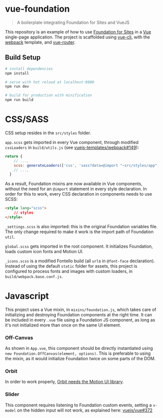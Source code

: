 # vue-foundation

> A boilerplate integrating Foundation for Sites and VueJS

This repository is an example of how to use [Foundation for Sites](https://github.com/zurb/foundation-sites) in a [Vue](https://github.com/vuejs/vue) single-page application. The project is scaffolded using [vue-cli](https://github.com/vuejs/vue-cli), with the [webpack](https://github.com/vuejs-templates/webpack) template, and [vue-router](https://github.com/vuejs/vue-router). 

## Build Setup

``` bash
# install dependencies
npm install

# serve with hot reload at localhost:8080
npm run dev

# build for production with minification
npm run build
```

# CSS/SASS

CSS setup resides in the `src/styles` folder.

`app.scss` gets imported in every Vue component, through modified `cssLoaders` in `build/utils.js` (see [vuejs-templates/webpack#149](https://github.com/vuejs-templates/webpack/issues/149)):
```js
return {
    // ...,
    scss: generateLoaders(['css', 'sass?data=@import "~src/styles/app";']), 
    // ...,
  }
```
As a result, Foundation mixins are now available in Vue components, without the need for an `@import` statement in every style declaration. In order for this to work, every CSS declaration in components needs to use SCSS:

```html
<style lang="scss">
    // styles
</style>
```

`_settings.scss` is also imported: this is the original Foundation variables file. The only change required to make it work is the import path of Foundation `util`. 

`global.scss` gets imported in the root component. It initializes Foundation, loads custom icon fonts and Motion UI.

`_icons.scss` is a modified Fontello build (all `url`s in `@font-face` declaration). Instead of using the default `static` folder for assets, this project is configured to process fonts and images with custom loaders, in `build/webpack.base.conf.js`.

# Javascript

This project uses a Vue mixin, in `mixins/foundation.js`, which takes care of initializing and destroying Foundation components at the right time. It can be included in every `.vue` file using a Foundation JS component, as long as it's not initialized more than once on the same UI element. 

### Off-Canvas
As shown in `App.vue`, this component should be directly instantiated using `new Foundation.OffCanvas(element, options)`. This is preferable to using the mixin, as it would initialize Foundation twice on some parts of the DOM.

### Orbit
In order to work properly, [Orbit needs the Motion UI library](http://foundation.zurb.com/sites/docs/orbit.html#using-animation).

### Slider
This component requires listening to Foundation custom events, setting a `v-model` on the hidden input will not work, as explained here: [vuejs/vue#372](https://github.com/vuejs/vue/issues/372) 
